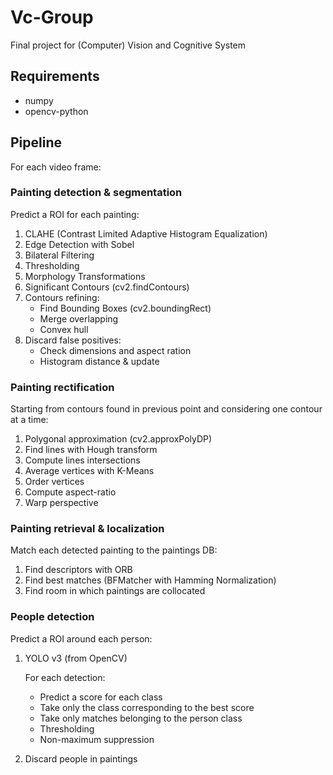 # Vc-Group
Final project for (Computer) Vision and Cognitive System

## Requirements
- numpy
- opencv-python

## Pipeline
For each video frame:

### Painting detection & segmentation
Predict a ROI for each painting:
1. CLAHE (Contrast Limited Adaptive Histogram Equalization)
2. Edge Detection with Sobel
3. Bilateral Filtering
4. Thresholding
5. Morphology Transformations
6. Significant Contours (cv2.findContours)
7. Contours refining:
   - Find Bounding Boxes (cv2.boundingRect)
   - Merge overlapping
   - Convex hull
8. Discard false positives:
   - Check dimensions and aspect ration
   - Histogram distance & update

### Painting rectification
Starting from contours found in previous point and considering one contour at a time:
1. Polygonal approximation (cv2.approxPolyDP)
2. Find lines with Hough transform
3. Compute lines intersections
4. Average vertices with K-Means
5. Order vertices
6. Compute aspect-ratio
7. Warp perspective

### Painting retrieval & localization
Match each detected painting to the paintings DB:
1. Find descriptors with ORB
2. Find best matches (BFMatcher with Hamming Normalization)
3. Find room in which paintings are collocated

### People detection
Predict a ROI around each person:
1. YOLO v3 (from OpenCV)
   
   For each detection:
   - Predict a score for each class
   - Take only the class corresponding to the best score
   - Take only matches belonging to the person class
   - Thresholding
   - Non-maximum suppression
2. Discard people in paintings
